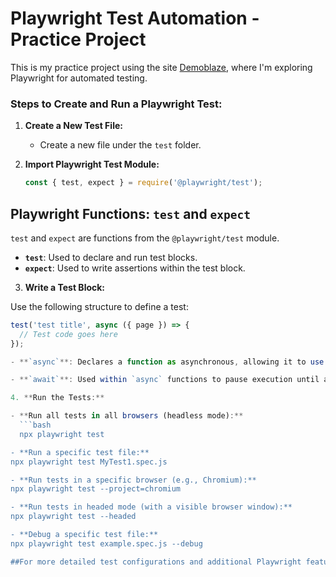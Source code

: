 # Playwright Test Automation - Practice Project

This is my practice project using the site [Demoblaze](https://www.demoblaze.com/), where I'm exploring Playwright for automated testing.

### Steps to Create and Run a Playwright Test:

1. **Create a New Test File:**
   - Create a new file under the `test` folder.

2. **Import Playwright Test Module:**
   ```javascript
   const { test, expect } = require('@playwright/test');
## Playwright Functions: `test` and `expect`

`test` and `expect` are functions from the `@playwright/test` module.

- **`test`**: Used to declare and run test blocks.
- **`expect`**: Used to write assertions within the test block.

3.  **Write a Test Block:**

Use the following structure to define a test:
```javascript
test('test title', async ({ page }) => {
  // Test code goes here
});

- **`async`**: Declares a function as asynchronous, allowing it to use `await` and return a promise. This helps in handling operations that take time to complete, like network requests or file operations, without blocking the execution of other code.

- **`await`**: Used within `async` functions to pause execution until a promise is resolved or rejected. It simplifies asynchronous code by avoiding the need for explicit promise handling with `.then()` and `.catch()`.

4. **Run the Tests:**

- **Run all tests in all browsers (headless mode):**
  ```bash
  npx playwright test

- **Run a specific test file:**
npx playwright test MyTest1.spec.js

- **Run tests in a specific browser (e.g., Chromium):**
npx playwright test --project=chromium

- **Run tests in headed mode (with a visible browser window):**
npx playwright test --headed

- **Debug a specific test file:**
npx playwright test example.spec.js --debug

##For more detailed test configurations and additional Playwright features, please refer to the Playwright documentation.
